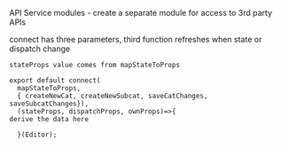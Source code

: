 API Service modules - create a separate module for access to 3rd party APIs


connect has three parameters, third function refreshes when state or dispatch change

```
stateProps value comes from mapStateToProps

export default connect(
  mapStateToProps,
  { createNewCat, createNewSubcat, saveCatChanges, saveSubcatChanges}),
  (stateProps, dispatchProps, ownProps)=>{
derive the data here

  }(Editor);
  ```